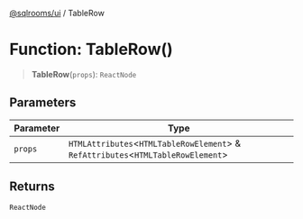 [@sqlrooms/ui](../index.md) / TableRow

# Function: TableRow()

> **TableRow**(`props`): `ReactNode`

## Parameters

| Parameter | Type |
| ------ | ------ |
| `props` | `HTMLAttributes`\<`HTMLTableRowElement`\> & `RefAttributes`\<`HTMLTableRowElement`\> |

## Returns

`ReactNode`
